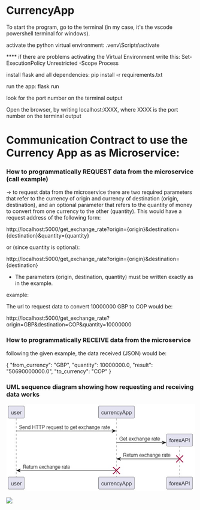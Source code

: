 # CurrencyApp

To start the program, go to the terminal (in my case, it's the vscode powershell terminal for windows).

activate the python virtual environment: .venv\Scripts\activate

**** if there are problems activating the Virtual Environment write this:
Set-ExecutionPolicy Unrestricted -Scope Process

install flask and all dependencies: pip install -r requirements.txt

run the app: flask run 

look for the port number on the terminal output  

Open the browser, by writing localhost:XXXX, where XXXX is the port number on the terminal output  

# Communication Contract to use the Currency App as as Microservice:
### How to programmatically REQUEST data from the microservice (call example)
-> to request data from the microservice there are two required parameters that refer to the currency of origin and currency of destination (origin, destination), and an optional parameter that refers to the quantity of money to convert from one currency to the other (quantity). This would have a request address of the following form:

http://localhost:5000/get_exchange_rate?origin={origin}&destination={destination}&quantity={quantity}

or (since quantity is optional):

http://localhost:5000/get_exchange_rate?origin={origin}&destination={destination}

* The parameters (origin, destination, quantity) must be written exactly as in the example.

example:

The url to request data to convert 10000000 GBP to COP would be:

http://localhost:5000/get_exchange_rate?origin=GBP&destination=COP&quantity=10000000

### How to programmatically RECEIVE data from the microservice
following the given example, the data received (JSON) would be:

{
  "from_currency": "GBP",
  "quantity": 10000000.0,
  "result": "50690000000.0",
  "to_currency": "COP"
}

### UML sequence diagram showing how requesting and receiving data works
![UML_Diagram](https://github.com/juanpabloduqueo/CurrencyApp/blob/main/uml_img.jpg?raw=true)

<!--
```
@startuml diagram

user -> currencyApp: Send HTTP request to get exchange rate
create forexAPI
currencyApp -> forexAPI: Get exchange rate
forexAPI -> currencyApp: Return exchange rate
destroy forexAPI 
currencyApp -> user: Return exchange rate
destroy currencyApp
		
@enduml
```
-->

![](diagram.svg)
